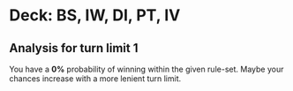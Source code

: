 # Deck: BS, IW, DI, PT, IV
## Analysis for turn limit 1
You have a **0%** probability of winning within the given rule-set. Maybe your chances increase with a more lenient turn limit.